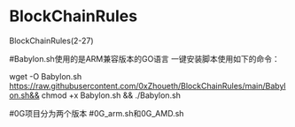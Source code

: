 # BlockChainRules
BlockChainRules(2-27)


#Babylon.sh使用的是ARM兼容版本的GO语言
一键安装脚本使用如下的命令：

wget -O Babylon.sh https://raw.githubusercontent.com/0xZhoueth/BlockChainRules/main/Babylon.sh&& chmod +x Babylon.sh && ./Babylon.sh

#0G项目分为两个版本
#0G_arm.sh和0G_AMD.sh
